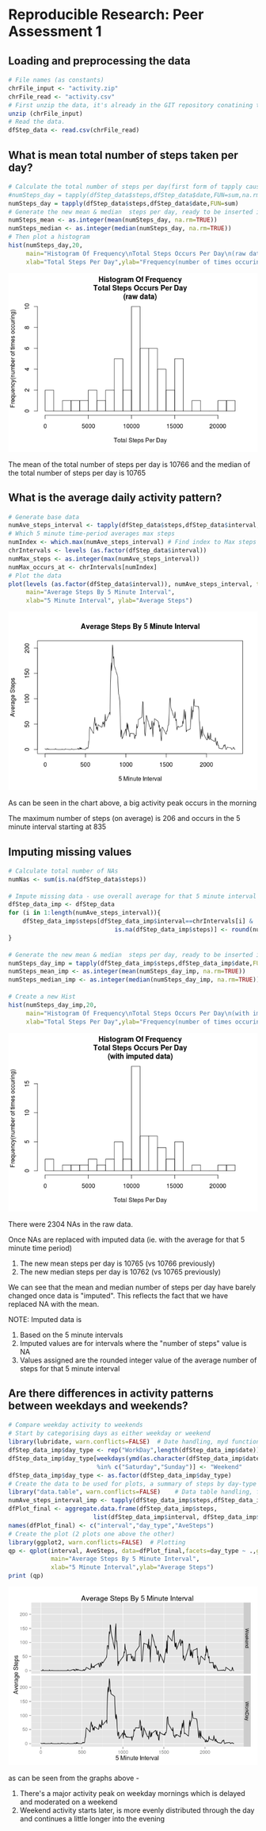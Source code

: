 # Reproducible Research: Peer Assessment 1


## Loading and preprocessing the data

```r
# File names (as constants)
chrFile_input <- "activity.zip"
chrFile_read <- "activity.csv"
# First unzip the data, it's already in the GIT repository conatining this document
unzip (chrFile_input)
# Read the data.
dfStep_data <- read.csv(chrFile_read)
```
## What is mean total number of steps taken per day?

```r
# Calculate the total number of steps per day(first form of tapply causes problems so is commented out)
#numSteps_day = tapply(dfStep_data$steps,dfStep_data$date,FUN=sum,na.rm=TRUE)
numSteps_day = tapply(dfStep_data$steps,dfStep_data$date,FUN=sum)
# Generate the new mean & median  steps per day, ready to be inserted inline in commentary
numSteps_mean <- as.integer(mean(numSteps_day, na.rm=TRUE))
numSteps_median <- as.integer(median(numSteps_day, na.rm=TRUE))
# Then plot a histogram
hist(numSteps_day,20,
     main="Histogram Of Frequency\nTotal Steps Occurs Per Day\n(raw data)",
     xlab="Total Steps Per Day",ylab="Frequency(number of times occuring)")
```

![](PA1_template_files/figure-html/total_steps_raw-1.png)
  
The mean of the total number of steps per day is 10766
 and the median of the total number of steps per day is 10765  

## What is the average daily activity pattern?


```r
# Generate base data
numAve_steps_interval <- tapply(dfStep_data$steps,dfStep_data$interval,FUN=mean,na.rm=TRUE)
# Which 5 minute time-period averages max steps
numIndex <- which.max(numAve_steps_interval) # Find index to Max steps
chrIntervals <- levels (as.factor(dfStep_data$interval))
numMax_steps <- as.integer(max(numAve_steps_interval))
numMax_occurs_at <- chrIntervals[numIndex]
# Plot the data
plot(levels (as.factor(dfStep_data$interval)), numAve_steps_interval, type="l",
     main="Average Steps By 5 Minute Interval",
     xlab="5 Minute Interval", ylab="Average Steps")
```

![](PA1_template_files/figure-html/activity_pattern_raw-1.png)
  
As can be seen in the chart above, a big activity peak occurs in the morning  

The maximum number of steps (on average) is 206
 and occurs in the 5 minute interval starting at 835

## Imputing missing values


```r
# Calculate total number of NAs
numNas <- sum(is.na(dfStep_data$steps))

# Impute missing data - use overall average for that 5 minute interval (rounded to integer)
dfStep_data_imp <- dfStep_data
for (i in 1:length(numAve_steps_interval)){
    dfStep_data_imp$steps[dfStep_data_imp$interval==chrIntervals[i] & 
                              is.na(dfStep_data_imp$steps)] <- round(numAve_steps_interval[i],0)
}

# Generate the new mean & median  steps per day, ready to be inserted inline in commentary
numSteps_day_imp = tapply(dfStep_data_imp$steps,dfStep_data_imp$date,FUN=sum,na.rm=TRUE)
numSteps_mean_imp <- as.integer(mean(numSteps_day_imp, na.rm=TRUE))
numSteps_median_imp <- as.integer(median(numSteps_day_imp, na.rm=TRUE))

# Create a new Hist
hist(numSteps_day_imp,20,
     main="Histogram Of Frequency\nTotal Steps Occurs Per Day\n(with imputed data)",
     xlab="Total Steps Per Day",ylab="Frequency(number of times occuring)")
```

![](PA1_template_files/figure-html/impute_values-1.png)
  
There were 2304 NAs in the raw data.  
  
Once NAs are replaced with imputed data (ie. with the average for that 5 minute time period)  
1.  The new mean steps per day is 10765 (vs 10766 previously)  
2.  The new median steps per day is 10762  (vs 10765 previously)  
  
We can see that the mean and median number of steps per day have barely changed once data is "imputed".
 This reflects the fact that we have replaced NA with the mean.   

NOTE: Imputed data is  
1. Based on the 5 minute intervals  
2. Imputed values are for intervals where the "number of steps" value is NA  
3. Values assigned are the rounded integer value of the average number of steps for that 5 minute interval  

## Are there differences in activity patterns between weekdays and weekends?


```r
# Compare weekday activity to weekends
# Start by categorising days as either weekday or weekend
library(lubridate, warn.conflicts=FALSE)  # Date handling, myd function
dfStep_data_imp$day_type <- rep("WorkDay",length(dfStep_data_imp$date))
dfStep_data_imp$day_type[weekdays(ymd(as.character(dfStep_data_imp$date)))
                         %in% c("Saturday","Sunday")] <- "Weekend"
dfStep_data_imp$day_type <- as.factor(dfStep_data_imp$day_type)
# Create the data to be used for plots, a summary of steps by day-type and 5-minute-interval
library("data.table", warn.conflicts=FALSE)    # Data table handling, for Aggregate function
numAve_steps_interval_imp <- tapply(dfStep_data_imp$steps,dfStep_data_imp$interval,FUN=mean,na.rm=TRUE)
dfPlot_final <- aggregate.data.frame(dfStep_data_imp$steps,  
                        list(dfStep_data_imp$interval, dfStep_data_imp$day_type), FUN=mean)
names(dfPlot_final) <- c("interval","day_type","AveSteps")
# Create the plot (2 plots one above the other)
library(ggplot2, warn.conflicts=FALSE)  # Plotting
qp <- qplot(interval, AveSteps, data=dfPlot_final,facets=day_type ~ .,geom="line",
            main="Average Steps By 5 Minute Interval",
            xlab="5 Minute Interval",ylab="Average Steps")
print (qp)
```

![](PA1_template_files/figure-html/weekdays_v_weekends-1.png)
  
as can be seen from the graphs above -  
1) There's a major activity peak on weekday mornings which is delayed and moderated on a weekend  
2) Weekend activity starts later, is more evenly distributed through the day and continues a little longer into the evening  
